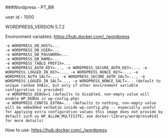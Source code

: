 ###Wordpress - PT_BR

user id - 1000

WORDPRESS_VERSION 5.7.2

Environment variables: https://hub.docker.com/_/wordpress

    -e WORDPRESS_DB_HOST=...
    -e WORDPRESS_DB_USER=...
    -e WORDPRESS_DB_PASSWORD=...
    -e WORDPRESS_DB_NAME=...
    -e WORDPRESS_TABLE_PREFIX=...
    -e WORDPRESS_AUTH_KEY=..., -e WORDPRESS_SECURE_AUTH_KEY=..., -e WORDPRESS_LOGGED_IN_KEY=..., -e WORDPRESS_NONCE_KEY=..., -e WORDPRESS_AUTH_SALT=..., -e WORDPRESS_SECURE_AUTH_SALT=..., -e WORDPRESS_LOGGED_IN_SALT=..., -e WORDPRESS_NONCE_SALT=... (default to unique random SHA1s, but only if other environment variable configuration is provided)
    -e WORDPRESS_DEBUG=1 (defaults to disabled, non-empty value will enable WP_DEBUG in wp-config.php)
    -e WORDPRESS_CONFIG_EXTRA=... (defaults to nothing, non-empty value will be embedded verbatim inside wp-config.php -- especially useful for applying extra configuration values this image does not provide by default such as WP_ALLOW_MULTISITE; see docker-library/wordpress#142 for more details)


How to use: https://hub.docker.com/_/wordpress
